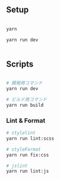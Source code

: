 
## Setup

``` bash

yarn

yarn run dev
 
```

## Scripts

``` bash

# 開発用コマンド
yarn run dev

# ビルド用コマンド
yarn run build

```

### Lint & Format

``` bash
# stylelint
yarn run lint:scss

# styleFormat
yarn run fix:css

# jslint
yarn run lint:js

```
